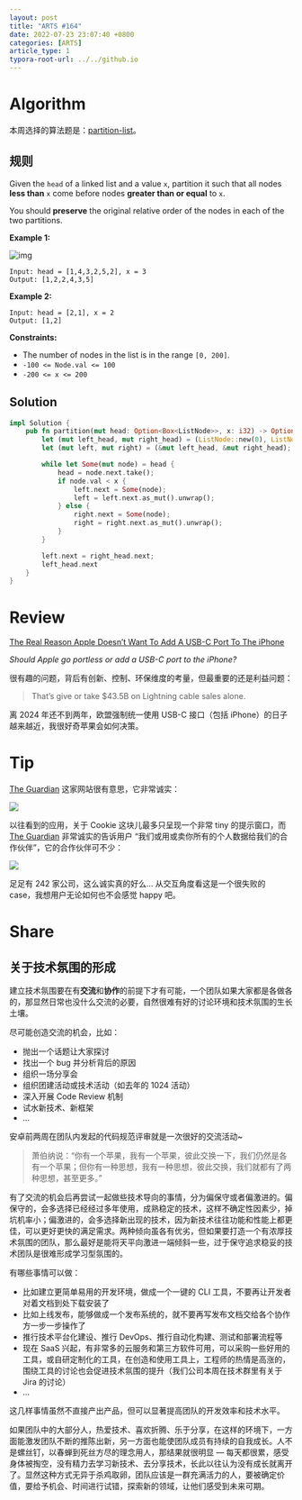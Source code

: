 ```yaml
---
layout: post
title: "ARTS #164"
date: 2022-07-23 23:07:40 +0800
categories: [ARTS]
article_type: 1
typora-root-url: ../../github.io
---
```



# Algorithm

本周选择的算法题是：[partition-list](https://leetcode.com/problems/partition-list/)。


## 规则

Given the `head` of a linked list and a value `x`, partition it such that all nodes **less than** `x` come before nodes **greater than or equal** to `x`.

You should **preserve** the original relative order of the nodes in each of the two partitions.

 

**Example 1:**

![img](https://assets.leetcode.com/uploads/2021/01/04/partition.jpg)

```
Input: head = [1,4,3,2,5,2], x = 3
Output: [1,2,2,4,3,5]
```

**Example 2:**

```
Input: head = [2,1], x = 2
Output: [1,2]
```

 

**Constraints:**

- The number of nodes in the list is in the range `[0, 200]`.
- `-100 <= Node.val <= 100`
- `-200 <= x <= 200`

## Solution

```rust
impl Solution {
    pub fn partition(mut head: Option<Box<ListNode>>, x: i32) -> Option<Box<ListNode>> {
        let (mut left_head, mut right_head) = (ListNode::new(0), ListNode::new(0));
        let (mut left, mut right) = (&mut left_head, &mut right_head);

        while let Some(mut node) = head {
            head = node.next.take();
            if node.val < x {
                left.next = Some(node);
                left = left.next.as_mut().unwrap();
            } else {
                right.next = Some(node);
                right = right.next.as_mut().unwrap();
            }
        }

        left.next = right_head.next;
        left_head.next
    }
}
```


# Review

[The Real Reason Apple Doesn’t Want To Add A USB-C Port To The iPhone](https://medium.com/swlh/the-real-reason-apple-doesnt-want-to-add-a-usb-c-port-to-the-iphone-91da3c9d4045)

*Should Apple go portless or add a USB-C port to the iPhone?*

很有趣的问题，背后有创新、控制、环保维度的考量，但最重要的还是利益问题：

> That’s give or take $43.5B on Lightning cable sales alone.

离 2024 年还不到两年，欧盟强制统一使用 USB-C 接口（包括 iPhone）的日子越来越近，我很好奇苹果会如何决策。

# Tip

[The Guardian](https://www.theguardian.com/) 这家网站很有意思，它非常诚实：

![](/assets/img/164-1.png)

以往看到的应用，关于 Cookie 这块儿最多只呈现一个非常 tiny 的提示窗口，而 [The Guardian](https://www.theguardian.com/) 非常诚实的告诉用户 “我们或用或卖你所有的个人数据给我们的合作伙伴”，它的合作伙伴可不少：

![](/assets/img/164-2.png)

足足有 242 家公司，这么诚实真的好么... 从交互角度看这是一个很失败的 case，我想用户无论如何也不会感觉 happy 吧。

# Share

## 关于技术氛围的形成

建立技术氛围要在有**交流**和**协作**的前提下才有可能，一个团队如果大家都是各做各的，那显然日常也没什么交流的必要，自然很难有好的讨论环境和技术氛围的生长土壤。

尽可能创造交流的机会，比如：

- 抛出一个话题让大家探讨
- 找出一个 bug 并分析背后的原因
- 组织一场分享会
- 组织团建活动或技术活动（如去年的 1024 活动）
- 深入开展 Code Review 机制
- 试水新技术、新框架
- ...

 安卓前两周在团队内发起的代码规范评审就是一次很好的交流活动~

> 萧伯纳说：“你有一个苹果，我有一个苹果，彼此交换一下，我们仍然是各有一个苹果；但你有一种思想，我有一种思想，彼此交换，我们就都有了两种思想，甚至更多。”

有了交流的机会后再尝试一起做些技术导向的事情，分为偏保守或者偏激进的。偏保守的，会多选择已经经过多年使用，成熟稳定的技术，这样不确定性因素少，掉坑机率小；偏激进的，会多选择新出现的技术，因为新技术往往功能和性能上都更佳，可以更好更快的满足需求。两种倾向虽各有优劣，但如果要打造一个有浓厚技术氛围的团队，那么最好是能将天平向激进一端倾斜一些，过于保守追求稳妥的技术团队是很难形成学习型氛围的。

有哪些事情可以做：

- 比如建立更简单易用的开发环境，做成一个一键的 CLI 工具，不要再让开发者对着文档到处下载安装了
- 比如上线发布，能够做成一个发布系统的，就不要再写发布文档交给各个协作方一步一步操作了
- 推行技术平台化建设、推行 DevOps、推行自动化构建、测试和部署流程等
- 现在 SaaS 兴起，有非常多的云服务和第三方软件可用，可以采购一些好用的工具，或自研定制化的工具，在创造和使用工具上，工程师的热情是高涨的，围绕工具的讨论也会促进技术氛围的提升（我们公司本周在技术群里有关于 Jira 的讨论）
- ...

这几样事情虽然不直接产出产品，但可以显著提高团队的开发效率和技术水平。

如果团队中的大部分人，热爱技术、喜欢折腾、乐于分享，在这样的环境下，一方面能激发团队不断的推陈出新，另一方面也能使团队成员有持续的自我成长。人不是螺丝钉，以春蝉到死丝方尽的理念用人，那结果就很明显 — 每天都很累，感受身体被掏空，没有精力去学习新技术、去分享技术，长此以往认为没有成长就离开了。显然这种方式无异于杀鸡取卵，团队应该是一群充满活力的人，要被确定价值，要给予机会、时间进行试错，探索新的领域，让他们感受到未来可期。
